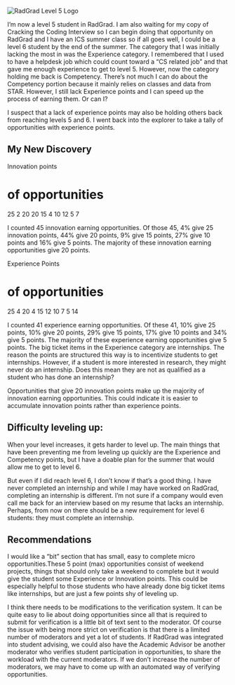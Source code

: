 
![RadGrad Level 5 Logo](https://radgrad.ics.hawaii.edu/images/level-icons/radgrad-level-5-icon.png)

I’m now a level 5 student in RadGrad. I am also waiting for my copy of Cracking the Coding Interview so I can begin doing that opportunity on RadGrad and I  have an ICS summer class so if all goes well, I could be a level 6 student by the end of the summer. The category that I was initially lacking the most in was the Experience category. I remembered that I used to have a helpdesk job which could count toward a “CS related job” and that gave me enough experience to get to level 5. However, now the category holding me back is Competency. There’s not much I can do about the Competency portion because it mainly relies on classes and data from STAR. However, I still lack Experience points and I can speed up the process of earning them. Or can I?

I suspect that a lack of experience points may also be holding others back from reaching levels 5 and 6. I went back into the explorer to take a tally of opportunities with experience points. 

## My New Discovery

Innovation points
# of opportunities
25
2
20
20
15
4
10
12
5
7


I counted 45 innovation earning opportunities. Of those 45, 4% give 25 innovation points, 44% give 20 points, 9% give 15 points, 27% give 10 points and 16% give 5 points. The majority of these innovation earning opportunities give 20 points. 


Experience Points
# of opportunities
25
4
20
4
15
12
10
7
5
14

I counted 41 experience earning opportunities. Of these 41, 10% give 25 points, 10% give 20 points, 29% give 15 points, 17% give 10 points and 34% give 5 points. The majority of these experience earning opportunities give 5 points.  The big ticket items in the Experience category are internships. The reason the points are structured this way is to incentivize students to get internships. However, if a student is more interested in research, they might never do an internship. Does this mean they are not as qualified as a student who has done an internship?

Opportunities that give 20 innovation points make up the majority of innovation earning opportunities. This could indicate it is easier to accumulate innovation points rather than experience points.


## Difficulty leveling up: 
When your level increases, it gets harder to level up. The main things that have been preventing me from leveling up quickly are the Experience and Competency points, but I have a doable plan for the summer that would allow me to get to level 6. 

But even if I did reach level 6, I don’t know if that’s a good thing. I have never completed an internship and while I may have worked on RadGrad, completing an internship is different. I’m not sure if a company would even call me back for an interview based on my resume that lacks an internship. Perhaps, from now on there should be a new requirement for level 6 students: they must complete an internship. 

## Recommendations
I would like a “bit” section that has small, easy to complete micro opportunities.These 5 point (max) opportunities consist of weekend projects, things that should only take a weekend to complete but it would give the student some Experience or Innovation points.  This could be especially helpful to those students who have already done big ticket items like internships, but are just a few points shy of leveling up. 

I think there needs to be modifications to the verification system. It can be quite easy to lie about doing opportunities since all that is required to submit for verification is a little bit of text sent to the moderator. Of course the issue with being more strict on verification is that there is a limited number of moderators and yet a lot of students. If RadGrad was integrated into student advising, we could also have the Academic Advisor be another moderator who verifies student participation in opportunities, to share the workload with the current moderators. If we don’t increase the number of moderators, we may have to come up with an automated way of verifying opportunities. 


